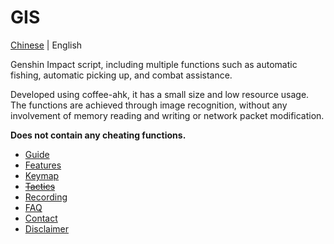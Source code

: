 # GIS

[Chinese](../../readme.md) | English

Genshin Impact script, including multiple functions such as automatic fishing, automatic picking up, and combat assistance.

Developed using coffee-ahk, it has a small size and low resource usage. The functions are achieved through image recognition, without any involvement of memory reading and writing or network packet modification.

**Does not contain any cheating functions.**

- [Guide](./guide.md)
- [Features](./feature.md)
- [Keymap](./keymap.md)
- ~~[Tactics](./tactic.md)~~
- [Recording](./recording.md)
- [FAQ](./faq.md)
- [Contact](./contact.md)
- [Disclaimer](./disclaimer.md)
